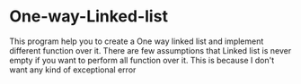 # One-way-Linked-list
This program help you to create a One way linked list and implement different function over it.
There are few assumptions that  Linked list is never empty if you want to perform all function over it. This is because I don't want any kind of exceptional error
